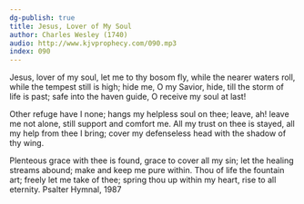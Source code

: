 ```yaml
---
dg-publish: true
title: Jesus, Lover of My Soul
author: Charles Wesley (1740)
audio: http://www.kjvprophecy.com/090.mp3
index: 090
---
```


Jesus, lover of my soul,
let me to thy bosom fly,
while the nearer waters roll,
while the tempest still is high;
hide me, O my Savior, hide,
till the storm of life is past;
safe into the haven guide,
O receive my soul at last!

Other refuge have I none;
hangs my helpless soul on thee;
leave, ah! leave me not alone,
still support and comfort me.
All my trust on thee is stayed,
all my help from thee I bring;
cover my defenseless head
with the shadow of thy wing.

Plenteous grace with thee is found,
grace to cover all my sin;
let the healing streams abound;
make and keep me pure within.
Thou of life the fountain art;
freely let me take of thee;
spring thou up within my heart,
rise to all eternity.
Psalter Hymnal, 1987